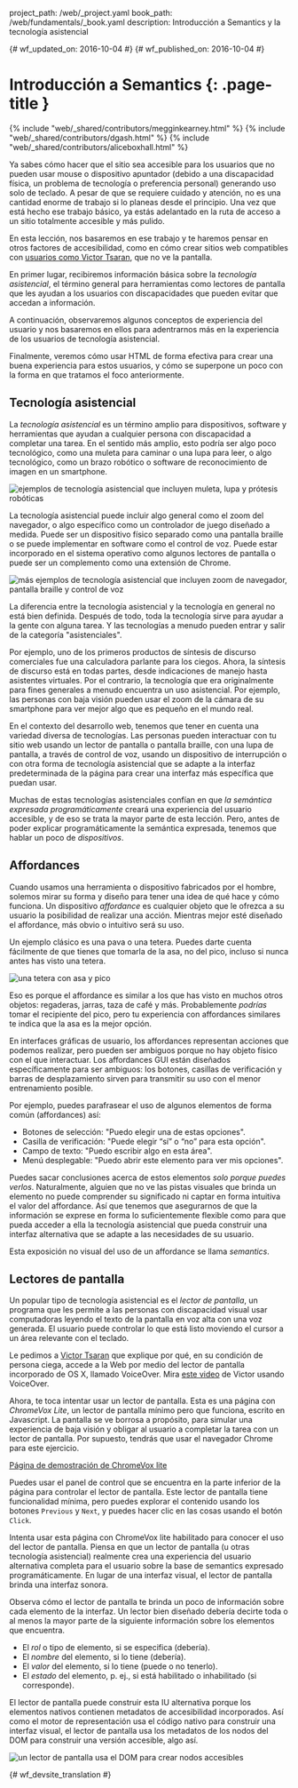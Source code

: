 project_path: /web/_project.yaml
book_path: /web/fundamentals/_book.yaml
description: Introducción a Semantics y la tecnología asistencial


{# wf_updated_on: 2016-10-04 #}
{# wf_published_on: 2016-10-04 #}

# Introducción a Semantics {: .page-title }

{% include "web/_shared/contributors/megginkearney.html" %}
{% include "web/_shared/contributors/dgash.html" %}
{% include "web/_shared/contributors/aliceboxhall.html" %}



Ya sabes cómo hacer que el sitio sea accesible para los usuarios que no pueden usar mouse o
dispositivo apuntador (debido a una discapacidad física, un problema de tecnología
o preferencia personal) generando uso solo de teclado. A pesar de que se
requiere cuidado y atención, no es una cantidad enorme de trabajo si lo planeas
desde el principio. Una vez que está hecho ese trabajo básico, ya estás adelantado en la
ruta de acceso a un sitio totalmente accesible y más pulido.

En esta lección, nos basaremos en ese trabajo y te haremos pensar en otros
factores de accesibilidad, como en cómo crear sitios web compatibles con [usuarios como
Victor Tsaran](/web/fundamentals/accessibility/#understanding-users-diversity),
que no ve la pantalla.

En primer lugar, recibiremos información básica sobre la *tecnología asistencial*, el término general para
herramientas como lectores de pantalla que les ayudan a los usuarios con discapacidades que pueden evitar que
accedan a información.

A continuación, observaremos algunos conceptos de experiencia del usuario y nos basaremos en ellos para
adentrarnos más en la experiencia de los usuarios de tecnología asistencial.

Finalmente, veremos cómo usar HTML de forma efectiva para crear una buena experiencia para
estos usuarios, y cómo se superpone un poco con la forma en que tratamos el foco
anteriormente.

## Tecnología asistencial

La *tecnología asistencial* es un término amplio para dispositivos, software y herramientas que
ayudan a cualquier persona con discapacidad a completar una tarea. En el sentido más amplio, esto
podría ser algo poco tecnológico, como una muleta para caminar o una lupa para
leer, o algo tecnológico, como un brazo robótico o software de reconocimiento de imagen
en un smartphone.

![ejemplos de tecnología asistencial que incluyen muleta, lupa y prótesis
robóticas](imgs/assistive-tech1.png)

La tecnología asistencial puede incluir algo general como el zoom del navegador, o algo
específico como un controlador de juego diseñado a medida. Puede ser un dispositivo físico
separado como una pantalla braille o se puede implementar en software como el
control de voz. Puede estar incorporado en el sistema operativo como algunos lectores
de pantalla o puede ser un complemento como una extensión de Chrome.

![más ejemplos de tecnología asistencial que incluyen zoom de navegador, pantalla braille y
control de voz](imgs/assistive-tech2.png)

La diferencia entre la tecnología asistencial y la tecnología en general no está bien definida. Después
de todo, toda la tecnología sirve para ayudar a la gente con alguna tarea. Y
las tecnologías a menudo pueden entrar y salir de la categoría "asistenciales".

Por ejemplo, uno de los primeros productos de síntesis de discurso comerciales fue una calculadora
parlante para los ciegos. Ahora, la síntesis de discurso está en todas partes,
desde indicaciones de manejo hasta asistentes virtuales. Por el contrario, la tecnología que era
originalmente para fines generales a menudo encuentra un uso asistencial. Por ejemplo, las personas
con baja visión pueden usar el zoom de la cámara de su smartphone para ver mejor
algo que es pequeño en el mundo real.

En el contexto del desarrollo web, tenemos que tener en cuenta una variedad diversa de
tecnologías. Las personas pueden interactuar con tu sitio web usando un lector de pantalla o
pantalla braille, con una lupa de pantalla, a través de control de voz, usando un dispositivo
de interrupción o con otra forma de tecnología asistencial que se adapte a la interfaz predeterminada
de la página para crear una interfaz más específica que puedan usar.

Muchas de estas tecnologías asistenciales confían en que *la semántica expresada
programáticamente* creará una experiencia del usuario accesible, y de eso se trata la mayor parte de esta
lección. Pero, antes de poder explicar programáticamente la semántica expresada,
tenemos que hablar un poco de *dispositivos*.

## Affordances

Cuando usamos una herramienta o dispositivo fabricados por el hombre, solemos mirar su forma y diseño
para tener una idea de qué hace y cómo funciona. Un dispositivo *affordance* es cualquier
objeto que le ofrezca a su usuario la posibilidad de realizar una acción.
Mientras mejor esté diseñado el affordance, más obvio o intuitivo será su uso.

Un ejemplo clásico es una pava o una tetera. Puedes darte cuenta fácilmente de que
tienes que tomarla de la asa, no del pico, incluso si nunca antes has visto una
tetera.

![una tetera con asa y pico](imgs/teapot.png)

Eso es porque el affordance es similar a los que has visto en muchos otros
objetos: regaderas, jarras, taza de café y más. Probablemente
*podrías* tomar el recipiente del pico, pero tu experiencia con affordances
similares te indica que la asa es la mejor opción.

En interfaces gráficas de usuario, los affordances representan acciones que podemos realizar, pero
pueden ser ambiguos porque no hay objeto físico con el que interactuar. Los affordances
GUI están diseñados específicamente para ser ambiguos: los botones, casillas
de verificación y barras de desplazamiento sirven para transmitir su uso con el menor entrenamiento
posible.

Por ejemplo, puedes parafrasear el uso de algunos elementos de forma común
(affordances) así:

 - Botones de selección: "Puedo elegir una de estas opciones".
 - Casilla de verificación: "Puede elegir “sí” o “no” para esta opción".
 - Campo de texto: "Puedo escribir algo en esta área".
 - Menú desplegable: "Puedo abrir este elemento para ver mis opciones".

Puedes sacar conclusiones acerca de estos elementos *solo porque puedes
verlos*. Naturalmente, alguien que no ve las pistas visuales que brinda un elemento
no puede comprender su significado ni captar en forma intuitiva el valor del affordance.
Así que tenemos que asegurarnos de que la información se exprese en forma lo suficientemente flexible como para que pueda acceder
a ella la tecnología asistencial que pueda construir una interfaz alternativa que
se adapte a las necesidades de su usuario.

Esta exposición no visual del uso de un affordance se llama *semantics*.

## Lectores de pantalla

Un popular tipo de tecnología asistencial es el *lector de pantalla*, un programa que
les permite a las personas con discapacidad visual usar computadoras leyendo el texto de la pantalla en voz alta
con una voz generada. El usuario puede controlar lo que está listo moviendo el cursor a
un área relevante con el teclado.

Le pedimos a [Victor
Tsaran](/web/fundamentals/accessibility/#understanding-users-diversity)
que explique por qué, en su condición de persona ciega, accede a la Web por medio del lector de pantalla
incorporado de OS X, llamado VoiceOver. Mira [este
video](https://www.youtube.com/watch?v=QW_dUs9D1oQ) de Victor usando VoiceOver.

Ahora, te toca intentar usar un lector de pantalla. Esta es una página con *ChromeVox
Lite*, un lector de pantalla mínimo pero que funciona, escrito en Javascript. La pantalla
se ve borrosa a propósito, para simular una experiencia de baja visión y obligar al usuario
a completar la tarea con un lector de pantalla. Por supuesto, tendrás que usar el
navegador Chrome para este ejercicio.

[Página de demostración de ChromeVox lite](http://udacity.github.io/ud891/lesson3-semantics-built-in/02-chromevox-lite/)

Puedes usar el panel de control que se encuentra en la parte inferior de la página para controlar el lector
de pantalla. Este lector de pantalla tiene funcionalidad mínima, pero puedes explorar
el contenido usando los botones `Previous` y `Next`, y puedes hacer clic en las cosas
usando el botón `Click`.

Intenta usar esta página con ChromeVox lite habilitado para conocer el uso del
lector de pantalla. Piensa en que un lector de pantalla (u otras tecnología asistencial)
realmente crea una experiencia del usuario alternativa completa para el usuario sobre la base de
semantics expresado programáticamente. En lugar de una interfaz visual, el lector
de pantalla brinda una interfaz sonora.

Observa cómo el lector de pantalla te brinda un poco de información sobre cada elemento
de la interfaz. Un lector bien diseñado debería decirte toda o al menos
la mayor parte de la siguiente información sobre los elementos que encuentra.

 - El *rol* o tipo de elemento, si se especifica (debería).
 - El *nombre* del elemento, si lo tiene (debería).
 - El *valor* del elemento, si lo tiene (puede o no tenerlo).
 - El *estado* del elemento, p. ej., si está habilitado o inhabilitado (si
   corresponde).

El lector de pantalla puede construir esta IU alternativa porque los elementos
nativos contienen metadatos de accesibilidad incorporados. Así como el motor de representación
usa el código nativo para construir una interfaz visual, el lector de pantalla usa los
metadatos de los nodos del DOM para construir una versión accesible, algo
así.

![un lector de pantalla usa el DOM para crear nodos
accesibles](imgs/nativecodetoacc.png)


{# wf_devsite_translation #}
